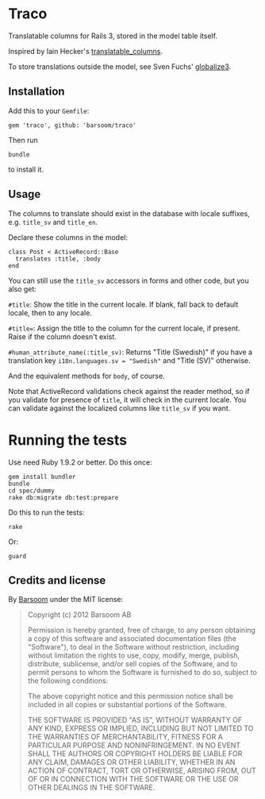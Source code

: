 # Traco

Translatable columns for Rails 3, stored in the model table itself.

Inspired by Iain Hecker's [translatable_columns](https://github.com/iain/translatable_columns/).

To store translations outside the model, see Sven Fuchs' [globalize3](https://github.com/svenfuchs/globalize3).


## Installation

Add this to your `Gemfile`:

    gem 'traco', github: 'barsoom/traco'

Then run

    bundle

to install it.


## Usage

The columns to translate should exist in the database with locale suffixes, e.g. `title_sv` and `title_en`.

Declare these columns in the model:

    class Post < ActiveRecord::Base
      translates :title, :body
    end

You can still use the `title_sv` accessors in forms and other code, but you also get:

`#title`:  Show the title in the current locale. If blank, fall back to default locale, then to any locale.

`#title=`: Assign the title to the column for the current locale, if present. Raise if the column doesn't exist.

`#human_attribute_name(:title_sv)`: Returns "Title (Swedish)" if you have a translation key `i18n.languages.sv = "Swedish"` and "Title (SV)" otherwise.

And the equivalent methods for `body`, of course.

Note that ActiveRecord validations check against the reader method, so if you validate for presence of `title`, it will check in the current locale.
You can validate against the localized columns like `title_sv` if you want.


# Running the tests

Use need Ruby 1.9.2 or better. Do this once:

    gem install bundler
    bundle
    cd spec/dummy
    rake db:migrate db:test:prepare

Do this to run the tests:

    rake

Or:

    guard


<!-- Keeping this a hidden brain dump for now.

## TODO

We've intentionally kept this simple with no features we do not need.
We'd be happy to merge additional features that others contribute.

Possible improvements to make:

  * Validation that checks that at least one translation for a column exists.
  * Validation that checks that every translation for a column exists.
  * Option to disable fallback.
  * Class method `.translatable_columns(:title) => [ :title_sv, :title_en ]`
    to loop over columns to render a form.
  * Scopes like `translated`, `translated_to(locale)`.
  * Support for region locales, like `en-US` and `en-GB`.
  * Support other things than ActiveRecord models, like Rails helpers,
    [drapers](https://github.com/jcasimir/draper) and POROs.

-->

## Credits and license

By [Barsoom](http://barsoom.se) under the MIT license:

>  Copyright (c) 2012 Barsoom AB
>
>  Permission is hereby granted, free of charge, to any person obtaining a copy
>  of this software and associated documentation files (the "Software"), to deal
>  in the Software without restriction, including without limitation the rights
>  to use, copy, modify, merge, publish, distribute, sublicense, and/or sell
>  copies of the Software, and to permit persons to whom the Software is
>  furnished to do so, subject to the following conditions:
>
>  The above copyright notice and this permission notice shall be included in
>  all copies or substantial portions of the Software.
>
>  THE SOFTWARE IS PROVIDED "AS IS", WITHOUT WARRANTY OF ANY KIND, EXPRESS OR
>  IMPLIED, INCLUDING BUT NOT LIMITED TO THE WARRANTIES OF MERCHANTABILITY,
>  FITNESS FOR A PARTICULAR PURPOSE AND NONINFRINGEMENT. IN NO EVENT SHALL THE
>  AUTHORS OR COPYRIGHT HOLDERS BE LIABLE FOR ANY CLAIM, DAMAGES OR OTHER
>  LIABILITY, WHETHER IN AN ACTION OF CONTRACT, TORT OR OTHERWISE, ARISING FROM,
>  OUT OF OR IN CONNECTION WITH THE SOFTWARE OR THE USE OR OTHER DEALINGS IN
>  THE SOFTWARE.
